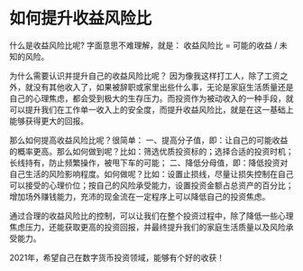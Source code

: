 # 如何提升收益风险比

什么是收益风险比呢?  字面意思不难理解，就是： 收益风险比 = 可能的收益 / 未知的风险。

为什么需要认识并提升自己的收益风险比呢？ 因为像我这样打工人，除了工资之外，就没有其他收入了，如果被辞职或家里出些什么事，无论是家庭生活质量还是自己的心理焦虑，都会受到极大的生存压力。而投资作为被动收入的一种手段，就可以提升我们在工作单一收入上的安全度，而提升收益风险比，就是在这一基础上能够获得更大的回报。

那么如何提高收益风险比呢？很简单：
一、提高分子值，即：让自己的可能收益的概率更高。那么如何做到呢？比如：筛选优质投资标的；选择合适的投资时机；长线持有，防止频繁操作，被甩下车的可能；
二、降低分母值，即：降低投资对自己生活的风险影响程度。如何做呢？比如：设置止损线，尽量让损失控制在自己可以接受的心理价位；按自己的风险承受能力，设置投资金额占总资产的百分比；增加场外赚钱能力，充沛的现金流在一定程序上可以降低自己的投资焦虑。

通过合理的收益风险比的控制，可以让我们在整个投资过程中，除了降低一些心理焦虑压力，还能获取更高的投资回报，并最终提升我们的家庭生活质量以及风险承受能力。

2021年，希望自己在数字货币投资领域，能够有个好的收获！
